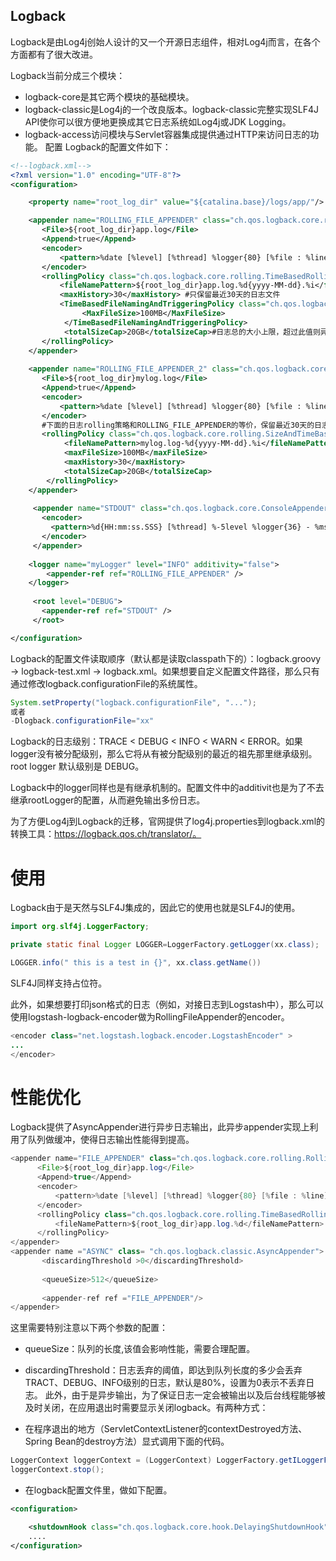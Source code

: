 ## Logback
Logback是由Log4j创始人设计的又一个开源日志组件，相对Log4j而言，在各个方面都有了很大改进。

Logback当前分成三个模块：

+ logback-core是其它两个模块的基础模块。
+ logback-classic是Log4j的一个改良版本。logback-classic完整实现SLF4J API使你可以很方便地更换成其它日志系统如Log4j或JDK Logging。
+ logback-access访问模块与Servlet容器集成提供通过HTTP来访问日志的功能。
配置
Logback的配置文件如下：
```xml
<!--logback.xml-->
<?xml version="1.0" encoding="UTF-8"?>
<configuration>

    <property name="root_log_dir" value="${catalina.base}/logs/app/"/>

    <appender name="ROLLING_FILE_APPENDER" class="ch.qos.logback.core.rolling.RollingFileAppender">
       <File>${root_log_dir}app.log</File>
       <Append>true</Append>
       <encoder>
           <pattern>%date [%level] [%thread] %logger{80} [%file : %line] %msg%n</pattern>
       </encoder>
       <rollingPolicy class="ch.qos.logback.core.rolling.TimeBasedRollingPolicy">
           <fileNamePattern>${root_log_dir}app.log.%d{yyyy-MM-dd}.%i</fileNamePattern>
           <maxHistory>30</maxHistory> #只保留最近30天的日志文件
           <TimeBasedFileNamingAndTriggeringPolicy class="ch.qos.logback.core.rolling.SizeAndTimeBasedFNATP">#每天的日志按照100MB分割
                <MaxFileSize>100MB</MaxFileSize>
            </TimeBasedFileNamingAndTriggeringPolicy>
            <totalSizeCap>20GB</totalSizeCap>#日志总的大小上限，超过此值则异步删除旧的日志
       </rollingPolicy>
    </appender>
    
    <appender name="ROLLING_FILE_APPENDER_2" class="ch.qos.logback.core.rolling.RollingFileAppender">
       <File>${root_log_dir}mylog.log</File>
       <Append>true</Append>
       <encoder>
           <pattern>%date [%level] [%thread] %logger{80} [%file : %line] %msg%n</pattern>
       </encoder>
       #下面的日志rolling策略和ROLLING_FILE_APPENDER的等价，保留最近30天的日志，每天的日志按照100MB分隔，日志总的大小上限为20GB
       <rollingPolicy class="ch.qos.logback.core.rolling.SizeAndTimeBasedRollingPolicy">
            <fileNamePattern>mylog.log-%d{yyyy-MM-dd}.%i</fileNamePattern>
            <maxFileSize>100MB</maxFileSize>
            <maxHistory>30</maxHistory>
            <totalSizeCap>20GB</totalSizeCap>
        </rollingPolicy>
    </appender>
    
     <appender name="STDOUT" class="ch.qos.logback.core.ConsoleAppender">
       <encoder>
         <pattern>%d{HH:mm:ss.SSS} [%thread] %-5level %logger{36} - %msg%n</pattern>
       </encoder>
     </appender>
        
    <logger name="myLogger" level="INFO" additivity="false">
        <appender-ref ref="ROLLING_FILE_APPENDER" />
    </logger>
        
     <root level="DEBUG">          
       <appender-ref ref="STDOUT" />
     </root>  

</configuration>
```
Logback的配置文件读取顺序（默认都是读取classpath下的）：logback.groovy -> logback-test.xml -> logback.xml。如果想要自定义配置文件路径，那么只有通过修改logback.configurationFile的系统属性。
```java
System.setProperty("logback.configurationFile", "...");
或者
-Dlogback.configurationFile="xx"
```
Logback的日志级别：TRACE < DEBUG < INFO < WARN < ERROR。如果logger没有被分配级别，那么它将从有被分配级别的最近的祖先那里继承级别。root logger 默认级别是 DEBUG。

Logback中的logger同样也是有继承机制的。配置文件中的additivit也是为了不去继承rootLogger的配置，从而避免输出多份日志。

为了方便Log4j到Logback的迁移，官网提供了log4j.properties到logback.xml的转换工具：https://logback.qos.ch/translator/。

# 使用
Logback由于是天然与SLF4J集成的，因此它的使用也就是SLF4J的使用。
```java
import org.slf4j.LoggerFactory;

private static final Logger LOGGER=LoggerFactory.getLogger(xx.class);

LOGGER.info(" this is a test in {}", xx.class.getName())
```
SLF4J同样支持占位符。

此外，如果想要打印json格式的日志（例如，对接日志到Logstash中），那么可以使用logstash-logback-encoder做为RollingFileAppender的encoder。
```java
<encoder class="net.logstash.logback.encoder.LogstashEncoder" >
...
</encoder>
```
# 性能优化
Logback提供了AsyncAppender进行异步日志输出，此异步appender实现上利用了队列做缓冲，使得日志输出性能得到提高。
```java
<appender name="FILE_APPENDER" class="ch.qos.logback.core.rolling.RollingFileAppender">
      <File>${root_log_dir}app.log</File>
      <Append>true</Append>
      <encoder>
          <pattern>%date [%level] [%thread] %logger{80} [%file : %line] %msg%n</pattern>
      </encoder>
      <rollingPolicy class="ch.qos.logback.core.rolling.TimeBasedRollingPolicy">
          <fileNamePattern>${root_log_dir}app.log.%d</fileNamePattern>
      </rollingPolicy>
</appender>
<appender name ="ASYNC" class= "ch.qos.logback.classic.AsyncAppender">  
       <discardingThreshold >0</discardingThreshold>  
       
       <queueSize>512</queueSize>  
       
       <appender-ref ref ="FILE_APPENDER"/>  
</appender>  
```
这里需要特别注意以下两个参数的配置：

+ queueSize：队列的长度,该值会影响性能，需要合理配置。
+ discardingThreshold：日志丢弃的阈值，即达到队列长度的多少会丢弃TRACT、DEBUG、INFO级别的日志，默认是80%，设置为0表示不丢弃日志。
此外，由于是异步输出，为了保证日志一定会被输出以及后台线程能够被及时关闭，在应用退出时需要显示关闭logback。有两种方式：

+ 在程序退出的地方（ServletContextListener的contextDestroyed方法、Spring Bean的destroy方法）显式调用下面的代码。
```java
LoggerContext loggerContext = (LoggerContext) LoggerFactory.getILoggerFactory();
loggerContext.stop();
```
+ 在logback配置文件里，做如下配置。
```xml
<configuration>

    <shutdownHook class="ch.qos.logback.core.hook.DelayingShutdownHook"/>
    .... 
</configuration>
```